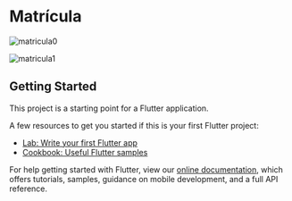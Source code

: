 # Matrícula
![matricula0](https://user-images.githubusercontent.com/93351925/177049228-39600e8f-ae9c-41bf-b1b6-45407f2e093b.png)

![matricula1](https://user-images.githubusercontent.com/93351925/177049266-f25363a5-0a2d-4f26-b612-1d508d593267.png)

## Getting Started

This project is a starting point for a Flutter application.

A few resources to get you started if this is your first Flutter project:

- [Lab: Write your first Flutter app](https://flutter.dev/docs/get-started/codelab)
- [Cookbook: Useful Flutter samples](https://flutter.dev/docs/cookbook)

For help getting started with Flutter, view our
[online documentation](https://flutter.dev/docs), which offers tutorials,
samples, guidance on mobile development, and a full API reference.
